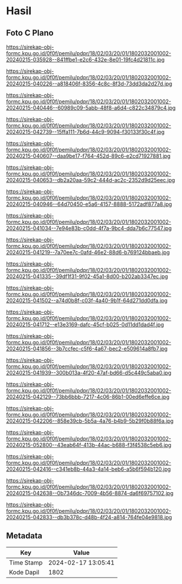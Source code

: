 # Hasil

## Foto C Plano

https://sirekap-obj-formc.kpu.go.id/0f0f/pemilu/pdpr/18/02/03/20/01/1802032001002-20240215-035928--841ffbe1-e2c6-432e-8e01-19fc4d21811c.jpg

https://sirekap-obj-formc.kpu.go.id/0f0f/pemilu/pdpr/18/02/03/20/01/1802032001002-20240215-040226--a818406f-8356-4c8c-8f3d-73dd3da2d27d.jpg

https://sirekap-obj-formc.kpu.go.id/0f0f/pemilu/pdpr/18/02/03/20/01/1802032001002-20240215-040446--60989c09-5abb-48f8-a6d4-c822c34879c4.jpg

https://sirekap-obj-formc.kpu.go.id/0f0f/pemilu/pdpr/18/02/03/20/01/1802032001002-20240215-042739--15ffa111-7b6d-44c9-9094-f30133f30c4f.jpg

https://sirekap-obj-formc.kpu.go.id/0f0f/pemilu/pdpr/18/02/03/20/01/1802032001002-20240215-040607--daa9be17-f764-452d-89c6-e2cd71927881.jpg

https://sirekap-obj-formc.kpu.go.id/0f0f/pemilu/pdpr/18/02/03/20/01/1802032001002-20240215-040653--db2a20aa-59c2-444d-ac2c-2352d9d25eec.jpg

https://sirekap-obj-formc.kpu.go.id/0f0f/pemilu/pdpr/18/02/03/20/01/1802032001002-20240215-040946--64d70450-e5a6-4157-8888-5172adf877a8.jpg

https://sirekap-obj-formc.kpu.go.id/0f0f/pemilu/pdpr/18/02/03/20/01/1802032001002-20240215-041034--7e94e83b-c0dd-4f7a-9bc4-dda7b6c77547.jpg

https://sirekap-obj-formc.kpu.go.id/0f0f/pemilu/pdpr/18/02/03/20/01/1802032001002-20240215-041219--7a70ee7c-0afd-46e2-88d6-b769124bbaeb.jpg

https://sirekap-obj-formc.kpu.go.id/0f0f/pemilu/pdpr/18/02/03/20/01/1802032001002-20240215-041335--39df1f31-9f02-45a1-8d00-b202ab3347ec.jpg

https://sirekap-obj-formc.kpu.go.id/0f0f/pemilu/pdpr/18/02/03/20/01/1802032001002-20240215-041502--a74d0b8f-c03f-4a40-9b1f-64d271dd0dfa.jpg

https://sirekap-obj-formc.kpu.go.id/0f0f/pemilu/pdpr/18/02/03/20/01/1802032001002-20240215-041712--e13e3169-dafc-45cf-b025-0d11dd1dad4f.jpg

https://sirekap-obj-formc.kpu.go.id/0f0f/pemilu/pdpr/18/02/03/20/01/1802032001002-20240215-041856--3b7ccfec-c5f6-4a67-bec2-e509614a8fb7.jpg

https://sirekap-obj-formc.kpu.go.id/0f0f/pemilu/pdpr/18/02/03/20/01/1802032001002-20240215-041939--300b013a-4f20-47af-bd66-d5c449c5aba0.jpg

https://sirekap-obj-formc.kpu.go.id/0f0f/pemilu/pdpr/18/02/03/20/01/1802032001002-20240215-042129--73bb6bbb-7217-4c06-86b1-00ed6effe6ce.jpg

https://sirekap-obj-formc.kpu.go.id/0f0f/pemilu/pdpr/18/02/03/20/01/1802032001002-20240215-042206--858e39cb-5b5a-4a76-b4b9-5b29f0b88f6a.jpg

https://sirekap-obj-formc.kpu.go.id/0f0f/pemilu/pdpr/18/02/03/20/01/1802032001002-20240215-052800--43eab64f-413b-44ac-b688-f3f4538c5eb6.jpg

https://sirekap-obj-formc.kpu.go.id/0f0f/pemilu/pdpr/18/02/03/20/01/1802032001002-20240215-042416--c341eb8b-44a3-4a14-beb6-a5b6f594b120.jpg

https://sirekap-obj-formc.kpu.go.id/0f0f/pemilu/pdpr/18/02/03/20/01/1802032001002-20240215-042638--0b7346dc-7009-4b56-8874-da6f69757102.jpg

https://sirekap-obj-formc.kpu.go.id/0f0f/pemilu/pdpr/18/02/03/20/01/1802032001002-20240215-042833--db3b378c-d48b-4f24-a814-764fe04e9818.jpg


## Metadata

| Key        | Value               |
| ---------- | ------------------- |
| Time Stamp | 2024-02-17 13:05:41 |
| Kode Dapil | 1802                |



